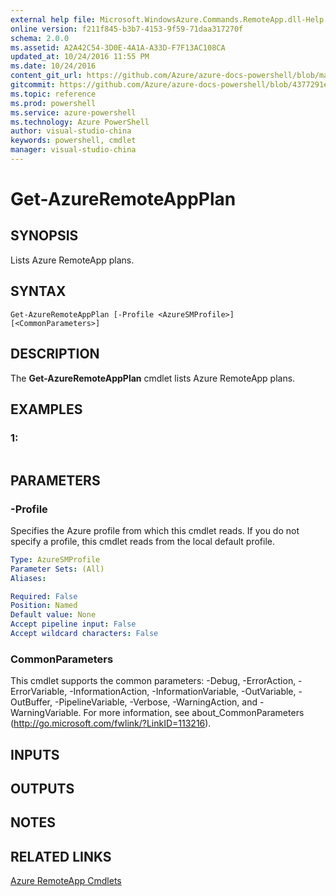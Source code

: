 ```yaml
---
external help file: Microsoft.WindowsAzure.Commands.RemoteApp.dll-Help.xml
online version: f211f845-b3b7-4153-9f59-71daa317270f
schema: 2.0.0
ms.assetid: A2A42C54-3D0E-4A1A-A33D-F7F13AC108CA
updated_at: 10/24/2016 11:55 PM
ms.date: 10/24/2016
content_git_url: https://github.com/Azure/azure-docs-powershell/blob/master/azureps-cmdlets-docs/ServiceManagement/Azure.RemoteApp/v2.1.0/Get-AzureRemoteAppPlan.md
gitcommit: https://github.com/Azure/azure-docs-powershell/blob/4377291ee360e58e2c1c5d644155daf6a0279055/azureps-cmdlets-docs/ServiceManagement/Azure.RemoteApp/v2.1.0/Get-AzureRemoteAppPlan.md
ms.topic: reference
ms.prod: powershell
ms.service: azure-powershell
ms.technology: Azure PowerShell
author: visual-studio-china
keywords: powershell, cmdlet
manager: visual-studio-china
---
```


# Get-AzureRemoteAppPlan

## SYNOPSIS
Lists Azure RemoteApp plans.

## SYNTAX

```
Get-AzureRemoteAppPlan [-Profile <AzureSMProfile>] [<CommonParameters>]
```

## DESCRIPTION
The **Get-AzureRemoteAppPlan** cmdlet lists Azure RemoteApp plans.

## EXAMPLES

### 1:
```

```

## PARAMETERS

### -Profile
Specifies the Azure profile from which this cmdlet reads.
If you do not specify a profile, this cmdlet reads from the local default profile.

```yaml
Type: AzureSMProfile
Parameter Sets: (All)
Aliases: 

Required: False
Position: Named
Default value: None
Accept pipeline input: False
Accept wildcard characters: False
```

### CommonParameters
This cmdlet supports the common parameters: -Debug, -ErrorAction, -ErrorVariable, -InformationAction, -InformationVariable, -OutVariable, -OutBuffer, -PipelineVariable, -Verbose, -WarningAction, and -WarningVariable. For more information, see about_CommonParameters (http://go.microsoft.com/fwlink/?LinkID=113216).

## INPUTS

## OUTPUTS

## NOTES

## RELATED LINKS

[Azure RemoteApp Cmdlets](./Azure.RemoteApp.md)


